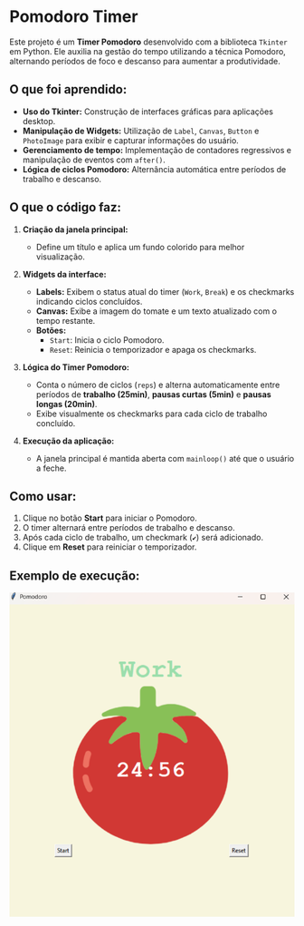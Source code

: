 # Pomodoro Timer

Este projeto é um **Timer Pomodoro** desenvolvido com a biblioteca `Tkinter` em Python. Ele auxilia na gestão do tempo utilizando a técnica Pomodoro, alternando períodos de foco e descanso para aumentar a produtividade.

## O que foi aprendido:
- **Uso do Tkinter:** Construção de interfaces gráficas para aplicações desktop.
- **Manipulação de Widgets:** Utilização de `Label`, `Canvas`, `Button` e `PhotoImage` para exibir e capturar informações do usuário.
- **Gerenciamento de tempo:** Implementação de contadores regressivos e manipulação de eventos com `after()`.
- **Lógica de ciclos Pomodoro:** Alternância automática entre períodos de trabalho e descanso.

## O que o código faz:
1. **Criação da janela principal:**
   - Define um título e aplica um fundo colorido para melhor visualização.
   
2. **Widgets da interface:**
   - **Labels:** Exibem o status atual do timer (`Work`, `Break`) e os checkmarks indicando ciclos concluídos.
   - **Canvas:** Exibe a imagem do tomate e um texto atualizado com o tempo restante.
   - **Botões:** 
     - `Start`: Inicia o ciclo Pomodoro.
     - `Reset`: Reinicia o temporizador e apaga os checkmarks.

3. **Lógica do Timer Pomodoro:**
   - Conta o número de ciclos (`reps`) e alterna automaticamente entre períodos de **trabalho (25min)**, **pausas curtas (5min)** e **pausas longas (20min)**.
   - Exibe visualmente os checkmarks para cada ciclo de trabalho concluído.

4. **Execução da aplicação:**
   - A janela principal é mantida aberta com `mainloop()` até que o usuário a feche.

## Como usar:
1. Clique no botão **Start** para iniciar o Pomodoro.
2. O timer alternará entre períodos de trabalho e descanso.
3. Após cada ciclo de trabalho, um checkmark (`✔`) será adicionado.
4. Clique em **Reset** para reiniciar o temporizador.

## Exemplo de execução:
![Pomodoro Timer](image/image.png)
